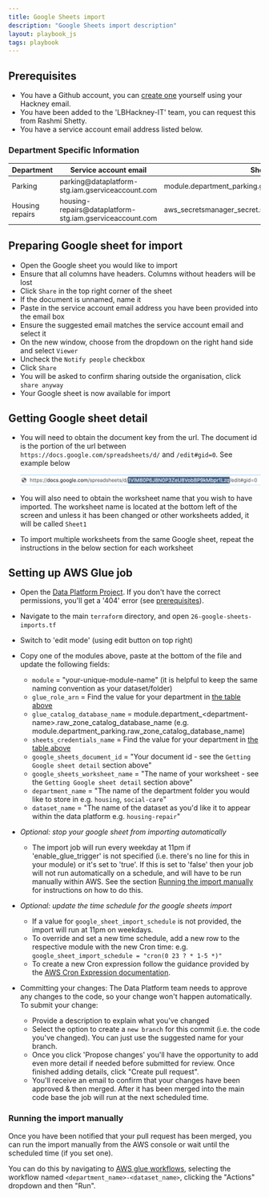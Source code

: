 ```yaml
---
title: Google Sheets import
description: "Google Sheets import description"
layout: playbook_js
tags: playbook
---
```


## Prerequisites
- You have a Github account, you can [create one][github_signup] yourself using your Hackney email.
- You have been added to the 'LBHackney-IT' team, you can request this from Rashmi Shetty.
- You have a service account email address listed below.

### Department Specific Information
<table>
  <thead>
    <tr>
      <th>Department</th>
      <th>Service account email</th>
      <th>Sheets credentials name</th>
      <th>Glue role arn</th>
    </tr>
  </thead>
  <tbody>
    <tr>
      <td>Parking</td>
      <td>parking@dataplatform-stg.iam.gserviceaccount.com</td>
      <td>module.department_parking.google_service_account.credentials_secret.name</td>
      <td>aws_iam_role.parking_glue.arn</td>
    </tr>
    <tr>
      <td>Housing repairs</td>
      <td>housing-repairs@dataplatform-stg.iam.gserviceaccount.com</td>
      <td>aws_secretsmanager_secret.sheets_credentials_housing.name</td>
      <td>aws_iam_role.glue_role.arn</td>
    </tr>
  </tbody>
</table>

## Preparing Google sheet for import

- Open the Google sheet you would like to import
- Ensure that all columns have headers. Columns without headers will be lost
- Click `Share` in the top right corner of the sheet
- If the document is unnamed, name it
- Paste in the service account email address you have been provided into the email box
- Ensure the suggested email matches the service account email and select it
- On the new window, choose from the dropdown on the right hand side and select `Viewer`
- Uncheck the `Notify people` checkbox
- Click `Share`
- You will be asked to confirm sharing outside the organisation, click `share anyway`
- Your Google sheet is now available for import

## Getting Google sheet detail

- You will need to obtain the document key from the url. The document id is the portion of the url between ``https://docs.google.com/spreadsheets/d/`` and ``/edit#gid=0``. See example below

  ![Google sheet id](./images/google_spreadsheet_id_example.png)

- You will also need to obtain the worksheet name that you wish to have imported. The worksheet name is located at the bottom left of the screen and unless it has been changed or other worksheets added, it will be called `Sheet1`
- To import multiple worksheets from the same Google sheet, repeat the instructions in the below section for each worksheet

## Setting up AWS Glue job
- Open the [Data Platform Project](https://github.com/LBHackney-IT/data-platform). If you don't have the correct permissions, you'll get a '404' error (see [prerequisites](#prerequisites)).
- Navigate to the main `terraform` directory, and open `26-google-sheets-imports.tf`
- Switch to 'edit mode' (using edit button on top right)
- Copy one of the modules above, paste at the bottom of the file and update the following fields:
  - `module` = "your-unique-module-name" (it is helpful to keep the same naming convention as your dataset/folder)
  - `glue_role_arn` = Find the value for your department in [the table above](#department-specific-information)
  - `glue_catalog_database_name` = module.department_\<department-name\>.raw_zone_catalog_database_name (e.g. module.department_parking.raw_zone_catalog_database_name)
  - `sheets_credentials_name` = Find the value for your department in [the table above](#department-specific-information)
  - `google_sheets_document_id` = "Your document id - see the `Getting Google sheet detail` section above"
  - `google_sheets_worksheet_name` = "The name of your worksheet - see the `Getting Google sheet detail` section above"
  - `department_name` = "The name of the department folder you would like to store in e.g. `housing`, `social-care`"
  - `dataset_name` = "The name of the dataset as you'd like it to appear within the data platform e.g. `housing-repair`"


- _Optional: stop your google sheet from importing automatically_
  - The import job will run every weekday at 11pm if 'enable_glue_trigger' is not specified (i.e. there's no line for this in your module) or it's set to 'true'. If this is set to 'false' then your job will not run automatically on a schedule, and will have to be run manually within AWS.
  See the section [Running the import manually](#running-the-import-manually) for instructions on how to do this.

- _Optional: update the time schedule for the google sheets import_
  - If a value for `google_sheet_import_schedule` is not provided, the import will run at 11pm on weekdays.
  - To override and set a new time schedule, add a new row to the respective module with the new Cron time: e.g. `google_sheet_import_schedule = "cron(0 23 ? * 1-5 *)"`
  - To create a new Cron expression follow the guidance provided by the [AWS Cron Expression documentation][aws_cron_expressions].

- Committing your changes: The Data Platform team needs to approve any changes to the code, so your change won't happen automatically. To submit your change:
  - Provide a description to explain what you've changed
  - Select the option to create a `new branch` for this commit (i.e. the code you've changed). You can just use the suggested name for your branch.
  - Once you click 'Propose changes' you'll have the opportunity to add even more detail if needed before submitted for review. Once finished adding details, click "Create pull request".
  - You'll receive an email to confirm that your changes have been approved & then merged. After it has been merged into the main code base the job will run at the next scheduled time.

### Running the import manually

Once you have been notified that your pull request has been merged, you can run the import manually from the AWS console or wait until the scheduled time (if you set one).

You can do this by navigating to [AWS glue workflows][aws_glue_workflow], selecting the workflow named `<department_name>-<dataset_name>`, clicking the "Actions" dropdown and then "Run".

[aws_cron_expressions]: https://docs.aws.amazon.com/AmazonCloudWatch/latest/events/ScheduledEvents.html#CronExpressions
[github_signup]: https://github.com/signup
[aws_glue_workflow]: https://eu-west-2.console.aws.amazon.com/glue/home?region=eu-west-2#etl:tab=workflows